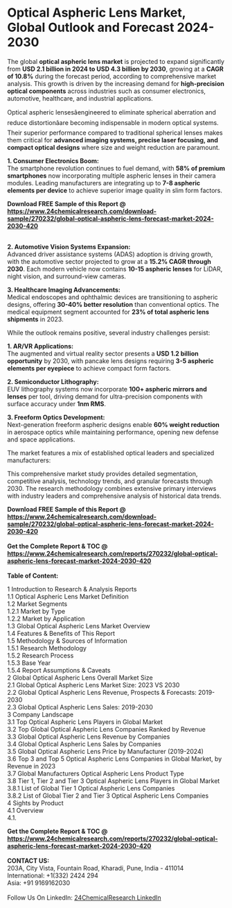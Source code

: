 <h1>Optical Aspheric Lens Market, Global Outlook and Forecast 2024-2030</h1><p>The global <strong>optical aspheric lens market</strong> is projected to expand significantly from <strong>USD 2.1 billion in 2024 to USD 4.3 billion by 2030</strong>, growing at a <strong>CAGR of 10.8%</strong> during the forecast period, according to comprehensive market analysis. This growth is driven by the increasing demand for <strong>high-precision optical components</strong> across industries such as consumer electronics, automotive, healthcare, and industrial applications.</p><p>Optical aspheric lensesâengineered to eliminate spherical aberration and reduce distortionâare becoming indispensable in modern optical systems. Their superior performance compared to traditional spherical lenses makes them critical for <strong>advanced imaging systems, precise laser focusing, and compact optical designs</strong> where size and weight reduction are paramount.</p><p><strong>1. Consumer Electronics Boom:</strong><br>
The smartphone revolution continues to fuel demand, with <strong>58% of premium smartphones</strong> now incorporating multiple aspheric lenses in their camera modules. Leading manufacturers are integrating up to <strong>7-8 aspheric elements per device</strong> to achieve superior image quality in slim form factors.</p><div><b>Download FREE Sample of this Report @ 
            <a href="https://www.24chemicalresearch.com/download-sample/270232/global-optical-aspheric-lens-forecast-market-2024-2030-420">
            https://www.24chemicalresearch.com/download-sample/270232/global-optical-aspheric-lens-forecast-market-2024-2030-420</a></b></div><br><p><strong>2. Automotive Vision Systems Expansion:</strong><br>
Advanced driver assistance systems (ADAS) adoption is driving growth, with the automotive sector projected to grow at a <strong>15.2% CAGR through 2030</strong>. Each modern vehicle now contains <strong>10-15 aspheric lenses</strong> for LiDAR, night vision, and surround-view cameras.</p><p><strong>3. Healthcare Imaging Advancements:</strong><br>
Medical endoscopes and ophthalmic devices are transitioning to aspheric designs, offering <strong>30-40% better resolution</strong> than conventional optics. The medical equipment segment accounted for <strong>23% of total aspheric lens shipments</strong> in 2023.</p><p>While the outlook remains positive, several industry challenges persist:</p><p><strong>1. AR/VR Applications:</strong><br>
The augmented and virtual reality sector presents a <strong>USD 1.2 billion opportunity</strong> by 2030, with pancake lens designs requiring <strong>3-5 aspheric elements per eyepiece</strong> to achieve compact form factors.</p><p><strong>2. Semiconductor Lithography:</strong><br>
EUV lithography systems now incorporate <strong>100+ aspheric mirrors and lenses</strong> per tool, driving demand for ultra-precision components with surface accuracy under <strong>1nm RMS</strong>.</p><p><strong>3. Freeform Optics Development:</strong><br>
Next-generation freeform aspheric designs enable <strong>60% weight reduction</strong> in aerospace optics while maintaining performance, opening new defense and space applications.</p><p>The market features a mix of established optical leaders and specialized manufacturers:</p><p>This comprehensive market study provides detailed segmentation, competitive analysis, technology trends, and granular forecasts through 2030. The research methodology combines extensive primary interviews with industry leaders and comprehensive analysis of historical data trends.</p><div><b>Download FREE Sample of this Report @ 
            <a href="https://www.24chemicalresearch.com/download-sample/270232/global-optical-aspheric-lens-forecast-market-2024-2030-420">
            https://www.24chemicalresearch.com/download-sample/270232/global-optical-aspheric-lens-forecast-market-2024-2030-420</a></b></div><br><div><b>Get the Complete Report & TOC @ 
            <a href="https://www.24chemicalresearch.com/reports/270232/global-optical-aspheric-lens-forecast-market-2024-2030-420">
            https://www.24chemicalresearch.com/reports/270232/global-optical-aspheric-lens-forecast-market-2024-2030-420</a></b></div><br>
            <b>Table of Content:</b><p>1 Introduction to Research & Analysis Reports<br />
    1.1 Optical Aspheric Lens Market Definition<br />
    1.2 Market Segments<br />
        1.2.1 Market by Type<br />
        1.2.2 Market by Application<br />
    1.3 Global Optical Aspheric Lens Market Overview<br />
    1.4 Features & Benefits of This Report<br />
    1.5 Methodology & Sources of Information<br />
        1.5.1 Research Methodology<br />
        1.5.2 Research Process<br />
        1.5.3 Base Year<br />
        1.5.4 Report Assumptions & Caveats<br />
2 Global Optical Aspheric Lens Overall Market Size<br />
    2.1 Global Optical Aspheric Lens Market Size: 2023 VS 2030<br />
    2.2 Global Optical Aspheric Lens Revenue, Prospects & Forecasts: 2019-2030<br />
    2.3 Global Optical Aspheric Lens Sales: 2019-2030<br />
3 Company Landscape<br />
    3.1 Top Optical Aspheric Lens Players in Global Market<br />
    3.2 Top Global Optical Aspheric Lens Companies Ranked by Revenue<br />
    3.3 Global Optical Aspheric Lens Revenue by Companies<br />
    3.4 Global Optical Aspheric Lens Sales by Companies<br />
    3.5 Global Optical Aspheric Lens Price by Manufacturer (2019-2024)<br />
    3.6 Top 3 and Top 5 Optical Aspheric Lens Companies in Global Market, by Revenue in 2023<br />
    3.7 Global Manufacturers Optical Aspheric Lens Product Type<br />
    3.8 Tier 1, Tier 2 and Tier 3 Optical Aspheric Lens Players in Global Market<br />
        3.8.1 List of Global Tier 1 Optical Aspheric Lens Companies<br />
        3.8.2 List of Global Tier 2 and Tier 3 Optical Aspheric Lens Companies<br />
4 Sights by Product<br />
    4.1 Overview<br />
        4.1.</p><div><b>Get the Complete Report & TOC @ 
            <a href="https://www.24chemicalresearch.com/reports/270232/global-optical-aspheric-lens-forecast-market-2024-2030-420">
            https://www.24chemicalresearch.com/reports/270232/global-optical-aspheric-lens-forecast-market-2024-2030-420</a></b></div><br><b>CONTACT US:</b><br>
            203A, City Vista, Fountain Road, Kharadi, Pune, India - 411014<br>
            International: +1(332) 2424 294<br>
            Asia: +91 9169162030 <br><br>
            Follow Us On LinkedIn: <a href="https://www.linkedin.com/company/24chemicalresearch/">24ChemicalResearch LinkedIn</a>